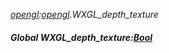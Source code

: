 _[opengl](../../modules/opengl/opengl-module.md):[opengl](../../modules/opengl/opengl-module.md).WXGL\_depth\_texture_
##### Global WXGL\_depth\_texture:[Bool](../../modules/wonkey/wonkey-types-bool.md)
